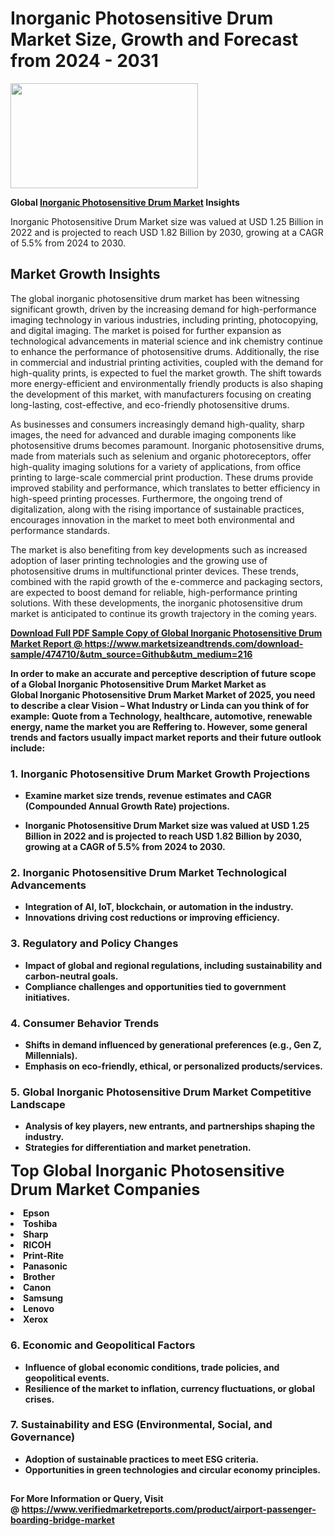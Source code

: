 <H1>Inorganic Photosensitive Drum Market Size, Growth and Forecast from 2024 - 2031</H1><img class="aligncenter size-medium wp-image-584254" src="https://thirdeyenews.in/wp-content/uploads/2024/09/Global-Market-Research-300x168.jpeg" alt="" width="300" height="168" /><p><strong>Global&nbsp;<a href="https://www.marketsizeandtrends.com/download-sample/474710/&amp;utm_source=Github&utm_medium=216">Inorganic Photosensitive Drum Market</a> Insights</strong></p><p>Inorganic Photosensitive Drum Market size was valued at USD 1.25 Billion in 2022 and is projected to reach USD 1.82 Billion by 2030, growing at a CAGR of 5.5% from 2024 to 2030.</p><p><h2>Market Growth Insights</h2> <p>The global inorganic photosensitive drum market has been witnessing significant growth, driven by the increasing demand for high-performance imaging technology in various industries, including printing, photocopying, and digital imaging. The market is poised for further expansion as technological advancements in material science and ink chemistry continue to enhance the performance of photosensitive drums. Additionally, the rise in commercial and industrial printing activities, coupled with the demand for high-quality prints, is expected to fuel the market growth. The shift towards more energy-efficient and environmentally friendly products is also shaping the development of this market, with manufacturers focusing on creating long-lasting, cost-effective, and eco-friendly photosensitive drums.</p> <p><strong><a href="#"></a></strong></p> <p>As businesses and consumers increasingly demand high-quality, sharp images, the need for advanced and durable imaging components like photosensitive drums becomes paramount. Inorganic photosensitive drums, made from materials such as selenium and organic photoreceptors, offer high-quality imaging solutions for a variety of applications, from office printing to large-scale commercial print production. These drums provide improved stability and performance, which translates to better efficiency in high-speed printing processes. Furthermore, the ongoing trend of digitalization, along with the rising importance of sustainable practices, encourages innovation in the market to meet both environmental and performance standards.</p> <p>The market is also benefiting from key developments such as increased adoption of laser printing technologies and the growing use of photosensitive drums in multifunctional printer devices. These trends, combined with the rapid growth of the e-commerce and packaging sectors, are expected to boost demand for reliable, high-performance printing solutions. With these developments, the inorganic photosensitive drum market is anticipated to continue its growth trajectory in the coming years.</p> <p><strong><a href="#"></p><p><span class=""><strong>Download Full PDF Sample Copy of Global Inorganic Photosensitive Drum Market Report</strong> @ <a href="https://www.marketsizeandtrends.com/download-sample/474710/&amp;utm_source=Github&utm_medium=216" target="_blank">https://www.marketsizeandtrends.com/download-sample/474710/&amp;utm_source=Github&utm_medium=216</a></span></p><p>In order to make an accurate and perceptive description of future scope of a Global&nbsp;Inorganic Photosensitive Drum Market Market as Global&nbsp;Inorganic Photosensitive Drum Market Market of 2025, you need to describe a clear Vision &ndash; What Industry or Linda can you think of for example: Quote from a Technology, healthcare, automotive, renewable energy, name the market you are Reffering to. However, some general trends and factors usually impact market reports and their future outlook include:</p><h3>1.&nbsp;<strong>Inorganic Photosensitive Drum Market Growth Projections</strong></h3><ul><li>Examine market size trends, revenue estimates and CAGR (Compounded Annual Growth Rate) projections.</li><li><p>Inorganic Photosensitive Drum Market size was valued at USD 1.25 Billion in 2022 and is projected to reach USD 1.82 Billion by 2030, growing at a CAGR of 5.5% from 2024 to 2030.</p></li></ul><h3>2.&nbsp;<strong>Inorganic Photosensitive Drum Market Technological Advancements</strong></h3><ul><li>Integration of AI, IoT, blockchain, or automation in the industry.</li><li>Innovations driving cost reductions or improving efficiency.</li></ul><h3>3.&nbsp;<strong>Regulatory and Policy Changes</strong></h3><ul><li>Impact of global and regional regulations, including sustainability and carbon-neutral goals.</li><li>Compliance challenges and opportunities tied to government initiatives.</li></ul><h3>4.&nbsp;<strong>Consumer Behavior Trends</strong></h3><ul><li>Shifts in demand influenced by generational preferences (e.g., Gen Z, Millennials).</li><li>Emphasis on eco-friendly, ethical, or personalized products/services.</li></ul><h3>5.&nbsp;<strong>Global Inorganic Photosensitive Drum Market Competitive Landscape</strong></h3><ul><li>Analysis of key players, new entrants, and partnerships shaping the industry.</li><li>Strategies for differentiation and market penetration.</li></ul><p data-pm-slice="1 1 []"><span style="color: inherit; font-family: inherit; font-size: 25px;">Top Global Inorganic Photosensitive Drum Market Companies</span></p><div class="" data-test-id=""><p><li>Epson</li><li> Toshiba</li><li> Sharp</li><li> RICOH</li><li> Print-Rite</li><li> Panasonic</li><li> Brother</li><li> Canon</li><li> Samsung</li><li> Lenovo</li><li> Xerox</li></p></div><h3>6.&nbsp;<strong>Economic and Geopolitical Factors</strong></h3><ul><li>Influence of global economic conditions, trade policies, and geopolitical events.</li><li>Resilience of the market to inflation, currency fluctuations, or global crises.</li></ul><h3>7.&nbsp;<strong>Sustainability and ESG (Environmental, Social, and Governance)</strong></h3><ul><li>Adoption of sustainable practices to meet ESG criteria.</li><li>Opportunities in green technologies and circular economy principles.</li></ul><h2><strong style="font-size: 14px;">For More Information or Query, Visit @&nbsp;</strong><a style="background-color: #ffffff; font-size: 14px;" href="https://www.marketsizeandtrends.com/report/inorganic-photosensitive-drum-market/" target="_blank">https://www.verifiedmarketreports.com/product/airport-passenger-boarding-bridge-market</a></h2>
